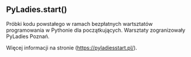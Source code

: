 PyLadies.start()
----------------

Próbki kodu powstałego w ramach bezpłatnych wartsztatów programowania w Pythonie dla początkujących.
Warsztaty zogranizowały PyLadies Poznań.

Więcej informacji na stronie (https://pyladiesstart.pl/).